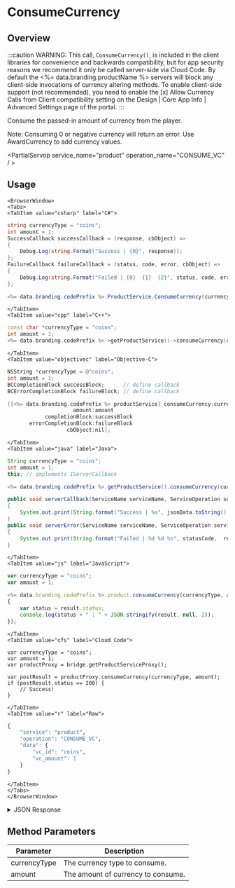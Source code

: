 # ConsumeCurrency
## Overview
:::caution
WARNING: 
This call, <code>ConsumeCurrency()</code>, is included in the client libraries for convenience and backwards compatibility, but for app security reasons we recommend it only be called server-side via Cloud Code. By default the <%= data.branding.productName %> servers will block any client-side invocations of currency altering methods. To enable client-side support (not recommended), you need to enable the [x] Allow Currency Calls from Client compatibility setting on the Design | Core App Info | Advanced Settings page of the portal.
:::

















Consume the passed-in amount of currency from the player.

Note: Consuming 0 or negative currency will return an error. Use AwardCurrency to add currency values.

<PartialServop service_name="product" operation_name="CONSUME_VC" / >

## Usage

```mdx-code-block
<BrowserWindow>
<Tabs>
<TabItem value="csharp" label="C#">
```

```csharp
string currencyType = "coins";
int amount = 1;
SuccessCallback successCallback = (response, cbObject) =>
{
    Debug.Log(string.Format("Success | {0}", response));
};
FailureCallback failureCallback = (status, code, error, cbObject) =>
{
    Debug.Log(string.Format("Failed | {0}  {1}  {2}", status, code, error));
};

<%= data.branding.codePrefix %>.ProductService.ConsumeCurrency(currencyType, amount, successCallback, failureCallback);
```

```mdx-code-block
</TabItem>
<TabItem value="cpp" label="C++">
```

```cpp
const char *currencyType = "coins";
int amount = 1;
<%= data.branding.codePrefix %>->getProductService()->consumeCurrency(currencyType, amount, this);
```

```mdx-code-block
</TabItem>
<TabItem value="objectivec" label="Objective-C">
```

```objectivec
NSString *currencyType = @"coins";
int amount = 1;
BCCompletionBlock successBlock;      // define callback
BCErrorCompletionBlock failureBlock; // define callback

[[<%= data.branding.codePrefix %> productService] consumeCurrency:currencyType
                     amount:amount
            completionBlock:successBlock
       errorCompletionBlock:failureBlock
                   cbObject:nil];
```

```mdx-code-block
</TabItem>
<TabItem value="java" label="Java">
```

```java
String currencyType = "coins";
int amount = 1;
this; // implements IServerCallback

<%= data.branding.codePrefix %>.getProductService().consumeCurrency(currencyType, amount, this);

public void serverCallback(ServiceName serviceName, ServiceOperation serviceOperation, JSONObject jsonData)
{
    System.out.print(String.format("Success | %s", jsonData.toString()));
}
public void serverError(ServiceName serviceName, ServiceOperation serviceOperation, int statusCode, int reasonCode, String jsonError)
{
    System.out.print(String.format("Failed | %d %d %s", statusCode,  reasonCode, jsonError.toString()));
}
```

```mdx-code-block
</TabItem>
<TabItem value="js" label="JavaScript">
```

```javascript
var currencyType = "coins";
var amount = 1;

<%= data.branding.codePrefix %>.product.consumeCurrency(currencyType, amount, result =>
{
	var status = result.status;
	console.log(status + " : " + JSON.stringify(result, null, 2));
});
```

```mdx-code-block
</TabItem>
<TabItem value="cfs" label="Cloud Code">
```

```cfscript
var currencyType = "coins";
var amount = 1;
var productProxy = bridge.getProductServiceProxy();

var postResult = productProxy.consumeCurrency(currencyType, amount);
if (postResult.status == 200) {
    // Success!
}
```

```mdx-code-block
</TabItem>
<TabItem value="r" label="Raw">
```

```r
{
	"service": "product",
	"operation": "CONSUME_VC",
	"data": {
		"vc_id": "coins",
		"vc_amount": 1
	}
}
```

```mdx-code-block
</TabItem>
</Tabs>
</BrowserWindow>
```

<details>
<summary>JSON Response</summary>

```json
{
    "status": 200,
    "data": {
        "updatedAt": 1395693913234,
        "currencyMap": {
            "gems": {
                "purchased": 0,
                "balance": 0,
                "consumed": 0,
                "awarded": 0
            },
            "gold": {
                "purchased": 0,
                "balance": 123,
                "consumed": 0,
                "awarded": 123
            }
        },
        "playerId": "acf11847-055f-470d-abb7-b93052201491",
        "createdAt": 1395693907421
    }
}
```
</details>

## Method Parameters
Parameter | Description
--------- | -----------
currencyType | The currency type to consume.
amount | The amount of currency to consume.


